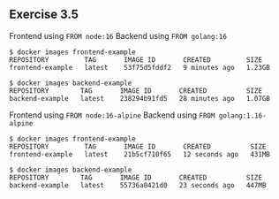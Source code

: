 ## Exercise 3.5

Frontend using `FROM node:16`
Backend using `FROM golang:16`

```
$ docker images frontend-example
REPOSITORY         TAG       IMAGE ID       CREATED         SIZE
frontend-example   latest    53f75d5fddf2   9 minutes ago   1.23GB

$ docker images backend-example
REPOSITORY        TAG       IMAGE ID       CREATED          SIZE
backend-example   latest    238294b91fd5   28 minutes ago   1.07GB
```

Frontend using `FROM node:16-alpine`
Backend using `FROM golang:1.16-alpine`

```
$ docker images frontend-example
REPOSITORY         TAG       IMAGE ID       CREATED          SIZE
frontend-example   latest    21b5cf710f65   12 seconds ago   431MB

$ docker images backend-example
REPOSITORY        TAG       IMAGE ID       CREATED          SIZE
backend-example   latest    55736a0421d0   23 seconds ago   447MB
```